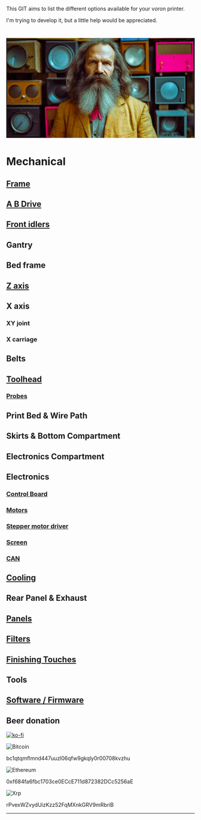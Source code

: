 This GIT aims to list the different options available for your voron printer.

I'm trying to develop it, but a little help would be appreciated.

![Mendeleyeev](/IMG/mendeleyeev2.JPG "mendeleevpedia")
======

# Mechanical

## [Frame](frame.md)

## [A B Drive](ABdrive.md)

## [Front idlers](https://github.com/LegionPleingaz/Voronpedia/blob/main/front_idlers.md)

## Gantry

## Bed frame

## [Z axis](https://github.com/LegionPleingaz/Voronpedia/blob/main/z%20axis.md)

## X axis
### XY joint
### X carriage

## Belts

## [Toolhead](toolhead.md)
### [Probes](probes.md)

## Print Bed & Wire Path

## Skirts & Bottom Compartment

## Electronics Compartment

## Electronics
### [Control Board](controlboard.md)
### [Motors](motors.md)
### [Stepper motor driver](SMD.md)
### [Screen](screen.md)
### [CAN](CAN.md)

## [Cooling](cooling.md)

## Rear Panel & Exhaust

## [Panels](panels.md)

## [Filters](filters.md)

## [Finishing Touches](finish.md)

## Tools

## [Software / Firmware](software.md)



## Beer donation
[![ko-fi](https://ko-fi.com/img/githubbutton_sm.svg)](https://ko-fi.com/W7W6USGTM)

![Bitcoin](https://img.shields.io/badge/Bitcoin-000?style=for-the-badge&logo=bitcoin&logoColor=white)

bc1qtqmflmnd447uuzl06qfw9gkqly0r00708kvzhu

![Ethereum](https://img.shields.io/badge/Ethereum-3C3C3D?style=for-the-badge&logo=Ethereum&logoColor=white)

0xf684fa6fbc1703ce0ECcE711d872382DCc5256aE

![Xrp](https://img.shields.io/badge/Xrp-black?style=for-the-badge&logo=xrp&logoColor=white)

rPvexWZvydUizKzz52FqMXnkGRV9mRbriB

---
